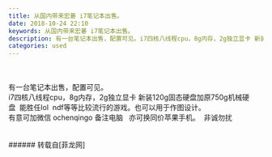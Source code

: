 ```yaml
---
title: 从国内带来宏碁 i7笔记本出售。
date: 2018-10-24 22:10
keywords: 从国内带来宏碁 i7笔记本出售。
description: 有一台笔记本出售，配置可见。i7四核八线程cpu，8g内存，2g独立显卡 新装120g固态硬盘加原750g机械硬盘  能胜任lol  ndf等等比较流行的游戏。也可以用于作图设计。  有意可加微信 ochenqingo 备注电脑   亦可换同价苹果手机。  非诚勿扰
categories: used
---
```

<td class="t_f" id="postmessage_2158376">

<br/>
<br/>
有一台笔记本出售，配置可见。<br/>
i7四核八线程cpu，8g内存，2g独立显卡 新装120g固态硬盘加原750g机械硬盘  能胜任lol  ndf等等比较流行的游戏。也可以用于作图设计。  <br/>
有意可加微信 ochenqingo 备注电脑   亦可换同价苹果手机。  非诚勿扰<br/>
<img alt="" border="0" class="zoom" data-cf-modified-0f80952f23b9419f236a9feb-="" file="http://www.flw.ph/data/appbyme/upload/image/201810/24/sG4WjZrHP4Jq.jpg" id="aimg_xI563" lazyloadthumb="1" onclick="" onmouseover="" src="http://www.flw.ph/data/appbyme/upload/image/201810/24/sG4WjZrHP4Jq.jpg"/><br/>
<img alt="" border="0" class="zoom" data-cf-modified-0f80952f23b9419f236a9feb-="" file="http://www.flw.ph/data/appbyme/upload/image/201810/24/ozOSqdOU0zoG.jpg" id="aimg_uAm99" lazyloadthumb="1" onclick="" onmouseover="" src="http://www.flw.ph/data/appbyme/upload/image/201810/24/ozOSqdOU0zoG.jpg"/><br/>
<img alt="" border="0" class="zoom" data-cf-modified-0f80952f23b9419f236a9feb-="" file="http://www.flw.ph/data/appbyme/upload/image/201810/24/n9JvXciFt3QJ.jpg" id="aimg_QqspT" lazyloadthumb="1" onclick="" onmouseover="" src="http://www.flw.ph/data/appbyme/upload/image/201810/24/n9JvXciFt3QJ.jpg"/><br/>
<img alt="" border="0" class="zoom" data-cf-modified-0f80952f23b9419f236a9feb-="" file="http://www.flw.ph/data/appbyme/upload/image/201810/24/8jiCxBYCRJMv.jpg" id="aimg_X71ZD" lazyloadthumb="1" onclick="" onmouseover="" src="http://www.flw.ph/data/appbyme/upload/image/201810/24/8jiCxBYCRJMv.jpg"/><br/>
<br/>
<br/>
</td>
###### 转载自[菲龙网]